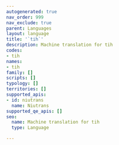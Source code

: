 ```yaml
---
autogenerated: true
nav_order: 999
nav_exclude: true
parent: Languages
layout: language
title: '`tih`'
description: Machine translation for tih
codes:
- tih
names:
- tih
family: []
scripts: []
typology: []
territories: []
supported_apis:
- id: niutrans
  name: Niutrans
supported_qe_apis: []
seo:
  name: Machine translation for tih
  type: Language

---
```


